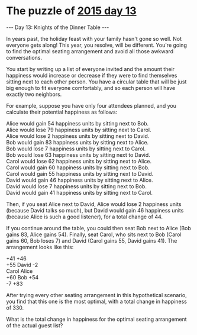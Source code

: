 # The puzzle of [2015 day 13](https://adventofcode.com/2015/day/13)

--- Day 13: Knights of the Dinner Table ---

In years past, the holiday feast with your family hasn't gone so well.  Not everyone gets along!  This year, you resolve, will be different.  You're going to find the optimal seating arrangement and avoid all those awkward conversations.

You start by writing up a list of everyone invited and the amount their happiness would increase or decrease if they were to find themselves sitting next to each other person.  You have a circular table that will be just big enough to fit everyone comfortably, and so each person will have exactly two neighbors.

For example, suppose you have only four attendees planned, and you calculate their potential happiness as follows:

Alice would gain 54 happiness units by sitting next to Bob.\
Alice would lose 79 happiness units by sitting next to Carol.\
Alice would lose 2 happiness units by sitting next to David.\
Bob would gain 83 happiness units by sitting next to Alice.\
Bob would lose 7 happiness units by sitting next to Carol.\
Bob would lose 63 happiness units by sitting next to David.\
Carol would lose 62 happiness units by sitting next to Alice.\
Carol would gain 60 happiness units by sitting next to Bob.\
Carol would gain 55 happiness units by sitting next to David.\
David would gain 46 happiness units by sitting next to Alice.\
David would lose 7 happiness units by sitting next to Bob.\
David would gain 41 happiness units by sitting next to Carol.

Then, if you seat Alice next to David, Alice would lose 2 happiness units (because David talks so much), but David would gain 46 happiness units (because Alice is such a good listener), for a total change of 44.

If you continue around the table, you could then seat Bob next to Alice (Bob gains 83, Alice gains 54).  Finally, seat Carol, who sits next to Bob (Carol gains 60, Bob loses 7) and David (Carol gains 55, David gains 41).  The arrangement looks like this:

+41 +46\
+55   David    -2\
Carol       Alice\
+60    Bob    +54\
     -7  +83

After trying every other seating arrangement in this hypothetical scenario, you find that this one is the most optimal, with a total change in happiness of 330.

What is the total change in happiness for the optimal seating arrangement of the actual guest list?
